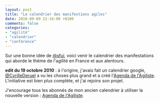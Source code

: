```yaml
---
layout: post
title: "Le calendrier des manifestions agiles"
date: 2010-09-09 22:16:00 +0100
comments: false
categories: 
- "agilité"
- "calendrier"
- "conférence"
---
```

Sur une bonne idée de [@sfui](http://www.twitter.com/sfui), voici venir le calendrier des manifestations qui aborde le thème de l'agilité en France et aux alentours.

__edit du 19 octobre 2010__ : à l'origine, j'avais fait un calendrier google, [@CyrilleDeruel](http://www.twitter.com/CyrilleDeruel) a vu les choses plus grand et a créé l'[Agenda de l'Agiliste](http://www.agenda-agile.org). L'initiative est bien plus complète, et j'ai rejoins son projet.

J'encourage tous les abonnés de mon ancien calendrier à utiliser la nouvelle version : [Agenda de l'Agiliste](http://www.agenda-agile.org).


